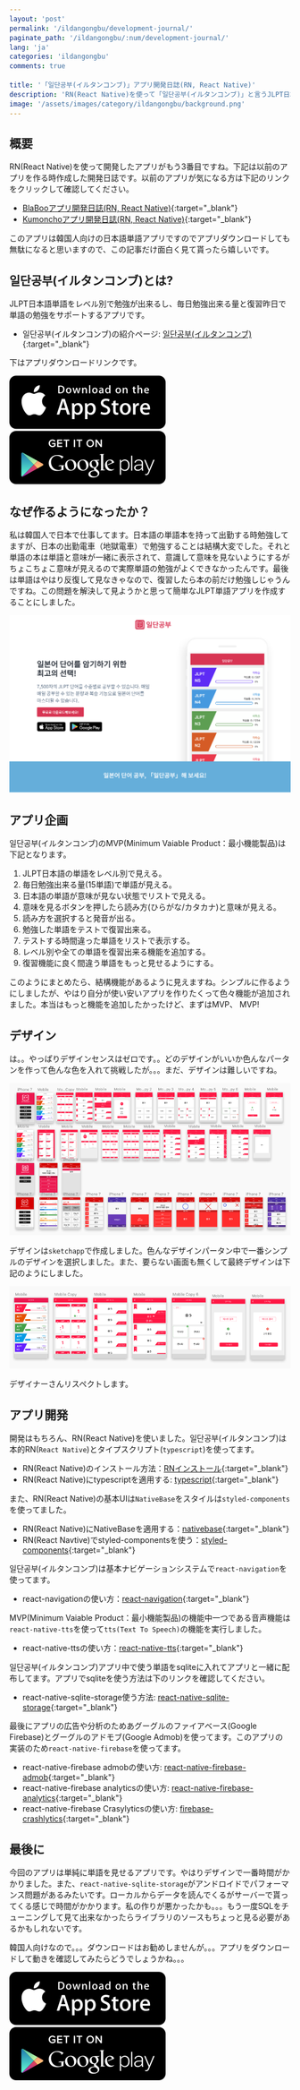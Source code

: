 ```yaml
---
layout: 'post'
permalink: '/ildangongbu/development-journal/'
paginate_path: '/ildangongbu/:num/development-journal/'
lang: 'ja'
categories: 'ildangongbu'
comments: true

title: '「일단공부(イルタンコンブ)」アプリ開発日誌(RN, React Native)'
description: 'RN(React Native)を使って「일단공부(イルタンコンブ)」と言うJLPT日本語単語勉強アプリを開発してみました。このアプリを開発した時のエピソードをまとめてみました。'
image: '/assets/images/category/ildangongbu/background.png'
---
```


## 概要
RN(React Native)を使って開発したアプリがもう3番目ですね。下記は以前のアプリを作る時作成した開発日誌です。以前のアプリが気になる方は下記のリンクをクリックして確認してください。

- [BlaBooアプリ開発日誌(RN, React Native)]({{site.url}}/blaboo/development-journal/){:target="_blank"}
- [Kumonchoアプリ開発日誌(RN, React Native)]({{site.url}}/kumoncho/development-journal/){:target="_blank"}

このアプリは韓国人向けの日本語単語アプリですのでアプリダウンロードしても無駄になると思いますので、この記事だけ面白く見て貰ったら嬉しいです。


## 일단공부(イルタンコンブ)とは?
JLPT日本語単語をレベル別で勉強が出来るし、毎日勉強出来る量と復習昨日で単語の勉強をサポートするアプリです。

- 일단공부(イルタンコンブ)の紹介ページ: [일단공부(イルタンコンブ)](https://dev-yakuza.github.io/app/ildangongbu/){:target="_blank"}

下はアプリダウンロードリンクです。

<div class="download_link_container">
    <a class="download_link_ios" href="https://itunes.apple.com/app/id1456091125" target="_blank">
        <img src="/assets/images/apple_download.png" alt="JLPT日本語単語アプリ、일단공부(イルタンコンブ)iosダウンロード"/>
    </a>
    <a class="download_link_android" href="https://play.google.com/store/apps/details?id=io.github.dev.yakuza.ildangongbu" target="_blank">
        <img src="/assets/images/google play_download.png" alt="JLPT日本語単語アプリ、일단공부(イルタンコンブ)アンドロイドダウンロード"/>
    </a>
</div>


## なぜ作るようになったか？
私は韓国人で日本で仕事してます。日本語の単語本を持って出勤する時勉強してますが、日本の出勤電車（地獄電車）で勉強することは結構大変でした。それと単語の本は単語と意味が一緒に表示されて、意識して意味を見ないようにするがちょこちょこ意味が見えるので実際単語の勉強がよくできなかったんです。最後は単語はやはり反復して見なきゃなので、復習したら本の前だけ勉強しじゃうんですね。この問題を解決して見ようかと思って簡単なJLPT単語アプリを作成することにしました。

![JLPT日本語単語アプリ、 일단공부(イルタンコンブ)](/assets/images/category/ildangongbu/background.png)


## アプリ企画
일단공부(イルタンコンブ)のMVP(Minimum Vaiable Product：最小機能製品)は下記となります。

1. JLPT日本語の単語をレベル別で見える。
1. 毎日勉強出来る量(15単語)で単語が見える。
1. 日本語の単語が意味が見ない状態でリストで見える。
1. 意味を見るボタンを押したら読み方(ひらがな/カタカナ)と意味が見える。
1. 読み方を選択すると発音が出る。
1. 勉強した単語をテストで復習出来る。
1. テストする時間違った単語をリストで表示する。
1. レベル別や全ての単語を復習出来る機能を追加する。
1. 復習機能に良く間違う単語をもっと見せるようにする。

このようにまとめたら、結構機能があるように見えますね。シンプルに作るようにしましたが、やはり自分が使い安いアプリを作りたくって色々機能が追加されました。本当はもっと機能を追加したかったけど、まずはMVP、 MVP!


## デザイン
は。。やっぱりデザインセンスはゼロです。。どのデザインがいいか色んなパータンを作って色んな色を入れて挑戦したが。。。まだ、デザインは難しいですね。

![JLPT日本語単語アプリ、일단공부(イルタンコンブ)のデザイン](/assets/images/category/ildangongbu/development-journal/ildangongbu-design.png)

デザインは`sketchapp`で作成しました。色んなデザインパータン中で一番シンプルのデザインを選択しました。また、要らない画面も無くして最終デザインは下記のようにしました。

![JLPT日本語単語アプリ、일단공부(イルタンコンブ)のデザイン](/assets/images/category/ildangongbu/development-journal/ildangongbu-final-design.png)

デザイナーさんリスペクトします。


## アプリ開発
開発はもちろん、RN(React Native)を使いました。일단공부(イルタンコンブ)は本的RN(```React Native```)とタイプスクリプト(```typescript```)を使ってます。

- RN(React Native)のインストール方法：[RNインストール]({{site.url}}/react-native/installation/){:target="_blank"}
- RN(React Native)にtypescriptを適用する: [typescript]({{site.url}}/react-native/typescript/){:target="_blank"}

また、RN(React Native)の基本UIは```NativeBase```をスタイルは```styled-components```を使ってました。

- RN(React Native)にNativeBaseを適用する：[nativebase]({{site.url}}/react-native/nativebase/){:target="_blank"}
- RN(React Navtive)でstyled-componentsを使う：[styled-components]({{site.url}}/react-native/styled-components/){:target="_blank"}

일단공부(イルタンコンブ)は基本ナビゲーションシステムで```react-navigation```を使ってます。

- react-navigationの使い方：[react-navigation]({{site.url}}/react-native/react-navigation/){:target="_blank"}

MVP(Minimum Vaiable Product：最小機能製品)の機能中一つである音声機能は```react-native-tts```を使って```tts(Text To Speech)```の機能を実行しました。

- react-native-ttsの使い方：[react-native-tts]({{site.url}}/react-native/react-native-tts/){:target="_blank"}

일단공부(イルタンコンブ)アプリ中で使う単語をsqliteに入れてアプリと一緒に配布してます。アプリでsqliteを使う方法は下のリンクを確認してください。

- react-native-sqlite-storage使う方法: [react-native-sqlite-storage]({{site.url}}/react-native/react-native-sqlite-storage/){:target="_blank"}

最後にアプリの広告や分析のためあグーグルのファイアベース(Google Firebase)とグーグルのアドモブ(Google Admob)を使ってます。このアプリの実装のため```react-native-firebase```を使ってます。

- react-native-firebase admobの使い方: [react-native-firebase-admob]({{site.url}}/react-native/react-native-firebase-admob/){:target="_blank"}
- react-native-firebase analyticsの使い方: [react-native-firebase-analytics]({{site.url}}/react-native/react-native-firebase-analytics/){:target="_blank"}
- react-native-firebase Crasylyticsの使い方: [firebase-crashlytics]({{site.url}}/react-native/firebase-crashlytics/){:target="_blank"}


## 最後に
今回のアプリは単純に単語を見せるアプリです。やはりデザインで一番時間がかかりました。また、`react-native-sqlite-storage`がアンドロイドでパフォーマンス問題があるみたいです。ローカルからデータを読んでくるがサーバーで貰ってくる感じで時間がかかります。私の作りが悪かったかも。。。もう一度SQLをチューニングして見て出来なかったらライブラリのソースもちょっと見る必要があるかもしれないです。

韓国人向けなので。。。ダウンロードはお勧めしませんが。。。アプリをダウンロードして動きを確認してみたらどうでしょうかね。。。

<div class="download_link_container">
    <a class="download_link_ios" href="https://itunes.apple.com/app/id1456091125" target="_blank">
        <img src="/assets/images/apple_download.png" alt="JLPT日本語単語アプリ、일단공부(イルタンコンブ)iosダウンロード"/>
    </a>
    <a class="download_link_android" href="https://play.google.com/store/apps/details?id=io.github.dev.yakuza.ildangongbu" target="_blank">
        <img src="/assets/images/google play_download.png" alt="JLPT日本語単語アプリ、일단공부(イルタンコンブ)アンドロイドダウンロード"/>
    </a>
</div>